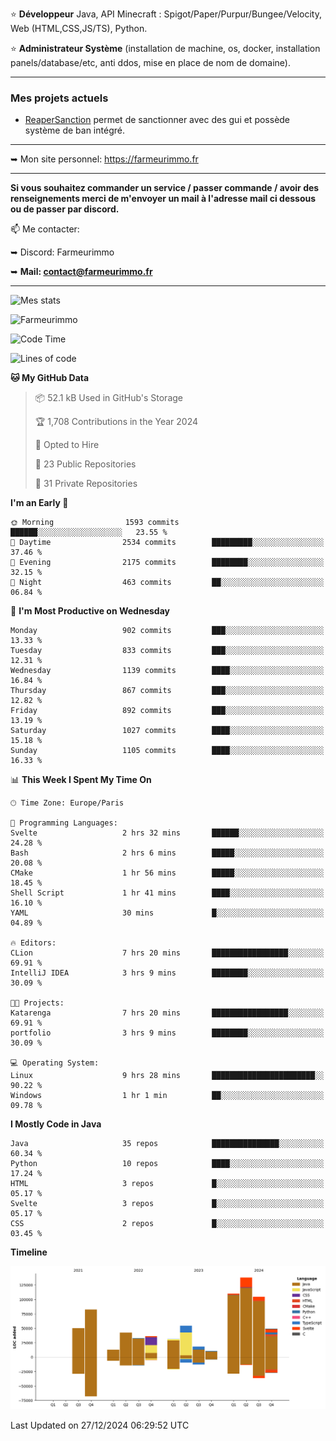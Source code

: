 ⭐ **Développeur** Java, API Minecraft : Spigot/Paper/Purpur/Bungee/Velocity, Web (HTML,CSS,JS/TS), Python.

⭐ **Administrateur Système** (installation de machine, os, docker, installation panels/database/etc, anti ddos, mise en place de nom de domaine).

---

### Mes projets actuels
- [ReaperSanction](https://www.spigotmc.org/resources/reapersanction.89580/) permet de sanctionner avec des gui et possède système de ban intégré.

---

➥ Mon site personnel: https://farmeurimmo.fr

---

**Si vous souhaitez commander un service / passer commande / avoir des renseignements merci de m'envoyer un mail à l'adresse mail ci dessous ou de passer par discord.**

📫 Me contacter:
 
   ➥ Discord: Farmeurimmo
   
   ➥ **Mail: contact@farmeurimmo.fr**

---

![Mes stats](https://github-readme-stats.farmeurimmo.fr/api?username=Farmeurimmo&count_private=true&show_icons=true&theme=radical)

<img src="https://komarev.com/ghpvc/?username=Farmeurimmo" alt="Farmeurimmo" />

<!--START_SECTION:waka-->
![Code Time](http://img.shields.io/badge/Code%20Time-1%2C726%20hrs%2046%20mins-blue)

![Lines of code](https://img.shields.io/badge/From%20Hello%20World%20I%27ve%20Written-773.7%20thousand%20lines%20of%20code-blue)

**🐱 My GitHub Data** 

> 📦 52.1 kB Used in GitHub's Storage 
 > 
> 🏆 1,708 Contributions in the Year 2024
 > 
> 💼 Opted to Hire
 > 
> 📜 23 Public Repositories 
 > 
> 🔑 31 Private Repositories 
 > 
**I'm an Early 🐤** 

```text
🌞 Morning                1593 commits        ██████░░░░░░░░░░░░░░░░░░░   23.55 % 
🌆 Daytime                2534 commits        █████████░░░░░░░░░░░░░░░░   37.46 % 
🌃 Evening                2175 commits        ████████░░░░░░░░░░░░░░░░░   32.15 % 
🌙 Night                  463 commits         ██░░░░░░░░░░░░░░░░░░░░░░░   06.84 % 
```
📅 **I'm Most Productive on Wednesday** 

```text
Monday                   902 commits         ███░░░░░░░░░░░░░░░░░░░░░░   13.33 % 
Tuesday                  833 commits         ███░░░░░░░░░░░░░░░░░░░░░░   12.31 % 
Wednesday                1139 commits        ████░░░░░░░░░░░░░░░░░░░░░   16.84 % 
Thursday                 867 commits         ███░░░░░░░░░░░░░░░░░░░░░░   12.82 % 
Friday                   892 commits         ███░░░░░░░░░░░░░░░░░░░░░░   13.19 % 
Saturday                 1027 commits        ████░░░░░░░░░░░░░░░░░░░░░   15.18 % 
Sunday                   1105 commits        ████░░░░░░░░░░░░░░░░░░░░░   16.33 % 
```


📊 **This Week I Spent My Time On** 

```text
🕑︎ Time Zone: Europe/Paris

💬 Programming Languages: 
Svelte                   2 hrs 32 mins       ██████░░░░░░░░░░░░░░░░░░░   24.28 % 
Bash                     2 hrs 6 mins        █████░░░░░░░░░░░░░░░░░░░░   20.08 % 
CMake                    1 hr 56 mins        █████░░░░░░░░░░░░░░░░░░░░   18.45 % 
Shell Script             1 hr 41 mins        ████░░░░░░░░░░░░░░░░░░░░░   16.10 % 
YAML                     30 mins             █░░░░░░░░░░░░░░░░░░░░░░░░   04.89 % 

🔥 Editors: 
CLion                    7 hrs 20 mins       █████████████████░░░░░░░░   69.91 % 
IntelliJ IDEA            3 hrs 9 mins        ████████░░░░░░░░░░░░░░░░░   30.09 % 

🐱‍💻 Projects: 
Katarenga                7 hrs 20 mins       █████████████████░░░░░░░░   69.91 % 
portfolio                3 hrs 9 mins        ████████░░░░░░░░░░░░░░░░░   30.09 % 

💻 Operating System: 
Linux                    9 hrs 28 mins       ███████████████████████░░   90.22 % 
Windows                  1 hr 1 min          ██░░░░░░░░░░░░░░░░░░░░░░░   09.78 % 
```

**I Mostly Code in Java** 

```text
Java                     35 repos            ███████████████░░░░░░░░░░   60.34 % 
Python                   10 repos            ████░░░░░░░░░░░░░░░░░░░░░   17.24 % 
HTML                     3 repos             █░░░░░░░░░░░░░░░░░░░░░░░░   05.17 % 
Svelte                   3 repos             █░░░░░░░░░░░░░░░░░░░░░░░░   05.17 % 
CSS                      2 repos             █░░░░░░░░░░░░░░░░░░░░░░░░   03.45 % 
```



**Timeline**

![Lines of Code chart](https://raw.githubusercontent.com/Farmeurimmo/Farmeurimmo/main/assets/bar_graph.png)


 Last Updated on 27/12/2024 06:29:52 UTC
<!--END_SECTION:waka-->
